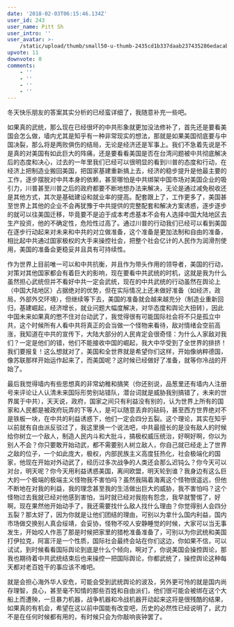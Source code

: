 ```yaml
---
date: '2018-02-03T06:15:46.134Z'
user_id: 243
user_name: Pitt Sh
user_intro: ''
user_avatar: >-
    /static/upload/thumb/small50-u-thumb-2435cd1b337daab237435286edacabec2ef4b40b18f.png
upvote: 11
downvote: 0
comments:
    - ''
    - ''
    - ''
    - ''
---
```


冬天快乐朋友的答案其实分析的已经蛮详细了，我随意补充一些吧。

  

如果真的武统，那么现在已经很坏的中共形象就更加没法修补了，首先还是要看美国会怎么做，墙内尤其是知乎有一种非常现实的想法，那就是如果美国彻底要与中国决裂，那么将是两败俱伤的结局，无论是经济还是军事上。我们不急着先说是不是真的对美国有如此巨大的阵痛，还是要看看美国是否在台湾问题被中共彻底解决后的态度和决心，过去的一年里我们已经可以很明显的看到川普的态度和行动，在经济上把制造业搬回美国，把国家基建重新搞上去，经济的稳步提升是他最主要的工作，逐步摆脱对中共本身的依赖，甚至哪怕是中共绑架中国市场对美国企业的吸引力，川普甚至川普之后的政府都要不断地想办法来解决，无论是通过减免税收还是其他方式，其次是基础建设和就业率的提高。配套跟上了，工作更多了，美国甚至世界上其他的企业不会再犹豫于中共提供的完整配套和解决方案诱惑，逐步逐步的就可以往美国迁移，毕竟要不是迫于成本考虑基本不会有人选择中国大陆地区去生产投资，他的不确定性，危险性过高了。通过川普的行动我们已经可以看到美国在逐步行动起来对未来和中共的对立做准备，这个准备是更加法制和自由的准备，相比起中共通过国家极权的大手来操控社会，把整个社会亿计的人民作为润滑剂使用，美国的准备会更稳妥并且具有可持续性。

  

作为世界上目前唯一可以和中共抗衡，并且作为带头作用的领导者，美国的行动，对策对其他国家都会有着巨大的影响，现在要看中共武统的时机，这就是我为什么虽然担心武统但并不看好中共一定会武统，现在的中共武统的行动虽然在舆论上（中国大陆地区）占据绝对的优势，但在实际情况上还未做好准备（如经济，政局，外部外交环境），但继续等下去，美国的准备就会越来越充分（制造业重新回归，基建崛起，经济增长，就业问题大幅度解决，对华态度和舆论大扭转），因此中国未来如果真的憋不住对台动武了，我觉得很有可能国际社会将不只是孤立中共，这个时候所有人看中共将真正的会当做一个怪物来看待，敌对情绪会空前高涨，我知道在中共的宣传下，大陆大部分的人民肯定会很奇怪：为什么人家敌对我们？一定是他们的错，他们不能接收中国的崛起，我大中华受到了全世界的排挤！我们要报复！这么想就对了，美国和全世界就是希望你们这样，开始像纳粹德国，像苏联那样开始运作起来了，而美国呢？这时候已经做好了准备，就等你冷战的开始了。

  

最后我觉得墙内有些思想真的非常幼稚和搞笑（你还别说，品葱里还有墙内人注册号来评论让人认清未来国际形势别站错队，潜台词就是威胁我别搞错了，未来的世界属于中共），天天说，政府，国家之间只有利益没有别的，认为世界上所有的国家和人民都是被政府玩弄的下等人，是可以随意丢弃的砝码，甚至西方世界绝对不是铁板一块，在中共的利益诱惑下，他们一定会四分五裂。这个理论，其实在知乎以前就有自由派反驳过了，我这里换一个说法吧，中共最擅长的是没有敌人的时候给你树立一个敌人，制造人民内斗和大批斗，搞极权威压统治，好啊好啊，你以为别人不会？你只要敢开始动武，都不需要别人树立敌人，你自己就已经走上了世界之敌的位子，一个如此庞大，极权，内部民族主义高度狂热化，社会极端化的国家，他现在开始对外动武了，经历过多次战争的人类还会那么迟钝么？你今天可以对台，明天呢？你今天用利益诱惑美国，离间欧盟，明天轮到谁？我身边有这么巨大的一个极端的极端主义怪物我不害怕吗？虽然我隔着海离这个怪物很遥远，但他不断地在对我的利益，我的理念甚至我的生活做出巨大的威胁，我不害怕吗？这个怪物过去我就已经对他感到害怕，当时就已经对我抱有怨念，我早就警惕了，好啊，现在果然他开始动手了，我还需要找什么敌人找什么理由？你觉得别人会四分五裂？那太好了，因为你就是让他们团结的理由，可别以为拿什么国内利益，国内市场做交换别人真会绥靖，会妥协，怪物不咬人安静睡觉的时候，大家可以当无事发生，开始咬人作恶了那是时候把家里的猎枪准备准备了，可别以为你武统和美国打伊拉克，阿富汗是一个性质，国际社会最终会站在你们这边，你如果不信，可以试试，到时候看看国际舆论到底是什么个倾向，啊对了，你说美国会操控舆论，那我也期待着中共武统结束后也来操控一把国际舆论，你都武统了，操控舆论这种每天都对老百姓干的事应该不难吧。

  

就是会担心海外华人安危，可能会受到武统舆论的波及，另外更可怜的就是国内尚存理智，良心，甚至毫不知情的那些百姓和自由派们，他们很可能会被绑在这个大船上而遭殃，一旦暴力机器，战争机器和冷战机器开动起来这将是很残酷的结果，如果真的有机会，希望在这以前中国能有改变吧，历史的必然性已经说明了，武力不是在任何时候都有用的，有时候只会为你敲响丧钟罢了。
